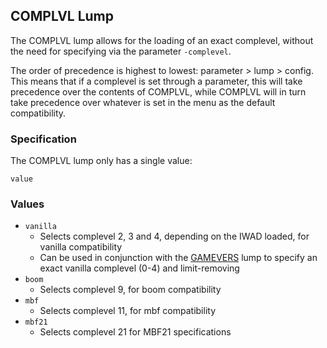 ## COMPLVL Lump

The COMPLVL lump allows for the loading of an exact complevel, without the need for specifying via the parameter `-complevel`.

The order of precedence is highest to lowest: parameter > lump > config. This means that if a complevel is set through a parameter, this will take precedence over the contents of COMPLVL, while COMPLVL will in turn take precedence over whatever is set in the menu as the default compatibility.

### Specification

The COMPLVL lump only has a single value:

`value`

### Values

- `vanilla`
  - Selects complevel 2, 3 and 4, depending on the IWAD loaded, for vanilla compatibility
  - Can be used in conjunction with the [GAMEVERS](gamevers.md) lump to specify an exact vanilla complevel (0-4) and limit-removing
- `boom`
  - Selects complevel 9, for boom compatibility
- `mbf`
  - Selects complevel 11, for mbf compatibility
- `mbf21`
  - Selects complevel 21 for MBF21 specifications
